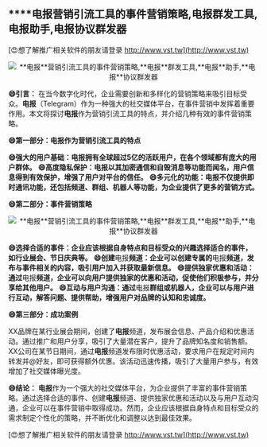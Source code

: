 ## ****电报**营销引流工具的事件营销策略,**电报**群发工具,**电报**助手,**电报**协议群发器**

[😍想了解推广相关软件的朋友请登录 http://www.vst.tw](http://www.vst.tw)

 <center><img src="https://vst.tw/MP4/tuiguang/png/5.png" alt="**电报**营销引流工具的事件营销策略,**电报**群发工具,**电报**助手,**电报**协议群发器"></center>

**😄引言：**
在当今数字化时代，企业需要创新和多样化的营销策略来吸引目标受众。**电报**（Telegram）作为一种强大的社交媒体平台，在事件营销中发挥着重要作用。本文将探讨**电报**作为营销引流工具的特点，并介绍几种有效的事件营销策略。

**😄第一部分：**电报**作为营销引流工具的特点**

**😄强大的用户基础：**电报**拥有全球超过5亿的活跃用户，在各个领域都有庞大的用户群体。**
**😄高度隐私保护：**电报**以其加密通信和自毁消息等功能而闻名，用户信息得到有效保护，增强了用户对平台的信任。**
**😄多元化的功能：**电报**不仅提供即时通讯功能，还包括频道、群组、机器人等功能，为企业提供了更多的营销方式。**

**😄第二部分：事件营销策略**

 <center><img src="https://vst.tw/MP4/tuiguang/png/3.png" alt="**电报**营销引流工具的事件营销策略,**电报**群发工具,**电报**助手,**电报**协议群发器"></center>

**😄选择合适的事件：企业应该根据自身特点和目标受众的兴趣选择适合的事件，如行业展会、节日庆典等。**
**😄创建**电报**频道：企业可以创建专属的**电报**频道，发布与事件相关的内容，吸引用户加入并获取最新信息。**
**😄提供独家优惠和活动：通过**电报**频道，企业可以向用户提供独家的优惠和活动，促使他们积极参与，并分享给其他用户。**
**😄互动与用户沟通：通过**电报**群组或机器人，企业可以与用户进行互动，解答问题、提供帮助，增强用户对品牌的认知和忠诚度。**

**😄第三部分：成功案例**

XX品牌在某行业展会期间，创建了**电报**频道，发布展会信息、产品介绍和优惠活动。通过推广和用户分享，吸引了大量潜在客户，提升了品牌知名度和销售额。
XX公司在某节日期间，通过**电报**频道发布限时优惠活动，要求用户在规定时间内转发并@好友，即可获得额外优惠。该活动迅速传播，吸引了大量用户参与，有效增加了社交媒体曝光度。

**😄结论：**
**电报**作为一个强大的社交媒体平台，为企业提供了丰富的事件营销策略。通过选择合适的事件、创建**电报**频道、提供独家优惠和活动以及与用户互动沟通，企业可以在事件营销中取得成功。然而，企业应该根据自身特点和目标受众的需求制定个性化的策略，并不断优化和调整以达到最佳效果。

[😍想了解推广相关软件的朋友请登录 http://www.vst.tw](http://www.vst.tw)



